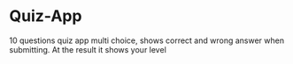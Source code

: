 # Quiz-App
10 questions quiz app
multi choice, shows correct and wrong answer when submitting. At the result it shows your level
